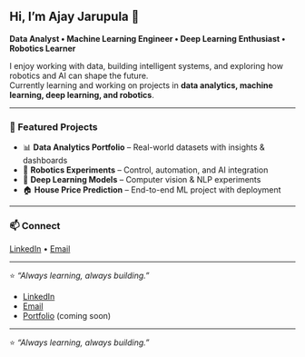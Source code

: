 ## Hi, I’m Ajay Jarupula 👋  

**Data Analyst • Machine Learning Engineer • Deep Learning Enthusiast • Robotics Learner**  

I enjoy working with data, building intelligent systems, and exploring how robotics and AI can shape the future.  
Currently learning and working on projects in **data analytics, machine learning, deep learning, and robotics**.  

---

### 📌 Featured Projects
- 📊 **Data Analytics Portfolio** – Real-world datasets with insights & dashboards  
- 🤖 **Robotics Experiments** – Control, automation, and AI integration  
- 🧠 **Deep Learning Models** – Computer vision & NLP experiments  
- 🏠 **House Price Prediction** – End-to-end ML project with deployment  

---

### 📫 Connect
[LinkedIn](https://www.linkedin.com/in/ajayjarupula) • [Email](mailto:ajayjarupla2001@gmail.com) 

---
⭐️ *“Always learning, always building.”*  

- [LinkedIn](https://www.linkedin.com/in/ajayjarupula)  
- [Email](mailto:ajayjarupla2001@gmail.com)  
- [Portfolio](https://your-portfolio-link.com) (coming soon)  

---
⭐️ *“Always learning, always building.”*  
